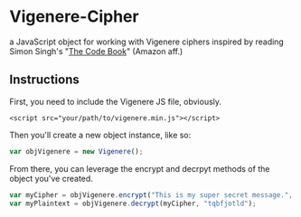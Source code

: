 # Vigenere-Cipher
a JavaScript object for working with Vigenere ciphers inspired by reading Simon Singh's "[The Code Book](http://amzn.to/28Sb5gg)" (Amazon aff.)

## Instructions

First, you need to include the Vigenere JS file, obviously.

```
<script src="your/path/to/vigenere.min.js"></script>
```

Then you'll create a new object instance, like so:

```javascript
var objVigenere = new Vigenere();
```

From there, you can leverage the encrypt and decrpyt methods of the object you've created.

```javascript
var myCipher = objVigenere.encrypt("This is my super secret message.", "tqbfjotld");
var myPlaintext = objVigenere.decrypt(myCipher, "tqbfjotld");
```
